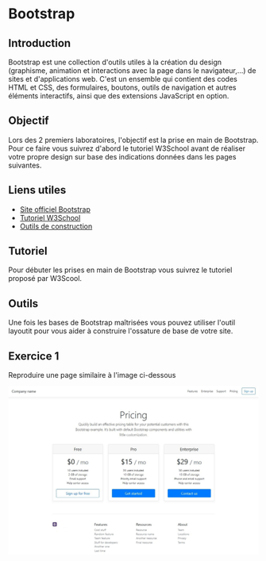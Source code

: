 # Bootstrap 

## Introduction
Bootstrap est une collection d'outils utiles à la création du design (graphisme, animation et interactions avec la page dans le navigateur,...) de sites et d'applications web. C'est un ensemble qui contient des codes HTML et CSS, des formulaires, boutons, outils de navigation et autres éléments interactifs, ainsi que des extensions JavaScript en option.

## Objectif
Lors des 2 premiers laboratoires, l'objectif est la prise en main de Bootstrap. Pour ce faire vous suivrez d'abord le tutoriel W3School avant de réaliser votre propre design sur base des indications données dans les pages suivantes.

## Liens utiles
* [Site officiel Bootstrap](https://getbootstrap.com/)
* [Tutoriel W3School](https://www.w3schools.com/bootstrap4/default.asp)
* [Outils de construction](https://www.layoutit.com/build)

## Tutoriel
Pour débuter les prises en main de Bootstrap vous suivrez le tutoriel proposé par W3Scool. 

## Outils
Une fois les bases de Bootstrap maîtrisées vous pouvez utiliser l'outil layoutit pour vous aider à construire l'ossature de base de votre site.

## Exercice 1
Reproduire une page similaire à l'image ci-dessous

![pricing](https://github.com/imanegannaoui/Sprint_3/blob/main/02_Bootstrap/page_ex1.jpg)






